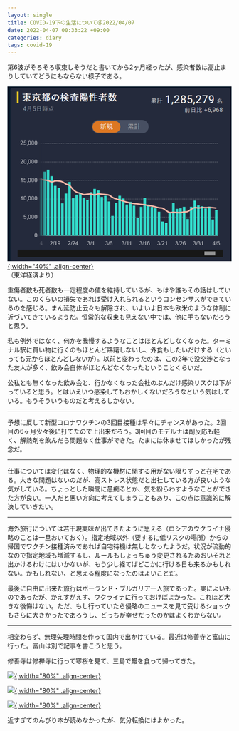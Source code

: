 ```yaml
---
layout: single
title: COVID-19下の生活について＠2022/04/07
date: 2022-04-07 00:33:22 +09:00
categories: diary
tags: covid-19
---
```


第6波がそろそろ収束しそうだと書いてから2ヶ月経ったが、感染者数は高止まりしていてどうにもならない様子である。

[![](/assets/images/posts/2022-04-07-00-36-52.png){:width="40%" .align-center} ](/assets/images/posts/2022-04-07-00-36-52.png)  
（東洋経済より）

重傷者数も死者数も一定程度の値を維持しているが、もはや誰もその話はしていない。このくらいの損失であれば受け入れられるというコンセンサスができているのを感じる。まん延防止云々も解除され、いよいよ日本も欧米のような体制に近づいてきているようだ。恒常的な収束も見えない中では、他に手もないだろうと思う。

私も例外ではなく、何かを我慢するようなことはほとんどしなくなった。ターミナル駅に買い物に行くのもほとんど躊躇しないし、外食もしたいだけする（といっても元からほとんどしないが）。以前と変わったのは、この2年で没交渉となった友人が多く、飲み会自体がほとんどなくなったということくらいだ。

公私とも無くなった飲み会と、行かなくなった会社のぶんだけ感染リスクは下がっていると思う。とはいえいつ感染してもおかしくないだろうなという気はしている。もうそういうものだと考えるしかない。

-----

予想に反して新型コロナワクチンの3回目接種は早々にチャンスがあった。2回目の6ヶ月少々後に打てたので上出来だろう。3回目のモデルナは副反応も軽く、解熱剤を飲んだら問題なく仕事ができた。たまには休ませてほしかったが残念だ。

-----

仕事については変化はなく、物理的な機材に関する用がない限りずっと在宅である。大きな問題はないのだが、高ストレス状態だと出社している方が良いような気がしている。ちょっとした瞬間に愚痴るとか、気を紛らわすようなことができた方が良い。一人だと悪い方向に考えてしまうこともあり、この点は意識的に解決していきたい。

----

海外旅行については若干現実味が出てきたように思える（ロシアのウクライナ侵略のことは一旦おいておく）。指定地域以外（要するに低リスクの場所）からの帰国でワクチン接種済みであれば自宅待機は無しとなったようだ。状況が流動的なので指定地域も増減するし、ルールもしょっちゅう変更されるためおいそれと出かけるわけにはいかないが、もう少し経てばどこかに行ける日も来るかもしれない。かもしれない、と思える程度になったのはよいことだ。

最後に自由に出来た旅行はポーランド・ブルガリア一人旅であった。実によいものであったが、かえすがえす、ウクライナに行っておけばよかった。これほど大きな後悔はない。ただ、もし行っていたら侵略のニュースを見て受けるショックもさらに大きかったであろうし、どっちが幸せだったのかはよくわからない。

----

相変わらず、無理矢理時間を作って国内で出かけている。最近は修善寺と富山に行った。富山は別で記事を書こうと思う。

修善寺は修禅寺に行って寒桜を見て、三島で鰻を食って帰ってきた。

[![](/assets/images/posts/2022-04-07-01-11-33.png){:width="80%" .align-center} ](/assets/images/posts/2022-04-07-01-11-33.png)

[![](/assets/images/posts/2022-04-07-01-11-51.png){:width="80%" .align-center} ](/assets/images/posts/2022-04-07-01-11-51.png)

[![](/assets/images/posts/2022-04-07-01-12-10.png){:width="80%" .align-center} ](/assets/images/posts/2022-04-07-01-12-10.png)

近すぎてのんびり本が読めなかったが、気分転換にはよかった。

